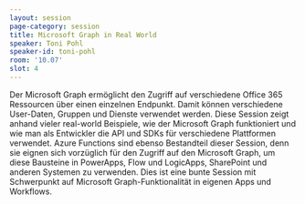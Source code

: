```yaml
---
layout: session
page-category: session
title: Microsoft Graph in Real World
speaker: Toni Pohl
speaker-id: toni-pohl
room: '10.07'
slot: 4
---
```


Der Microsoft Graph ermöglicht den Zugriff auf verschiedene Office 365 Ressourcen über einen einzelnen Endpunkt. Damit können verschiedene User-Daten, Gruppen und Dienste verwendet werden. Diese Session zeigt anhand vieler real-world Beispiele, wie der Microsoft Graph funktioniert und wie man als Entwickler die API und SDKs für verschiedene Plattformen verwendet. Azure Functions sind ebenso Bestandteil dieser Session, denn sie eignen sich vorzüglich für den Zugriff auf den Microsoft Graph, um diese Bausteine in PowerApps, Flow und LogicApps, SharePoint und anderen Systemen zu verwenden. Dies ist eine bunte Session mit Schwerpunkt auf Microsoft Graph-Funktionalität in eigenen Apps und Workflows.